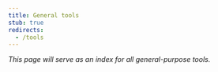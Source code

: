 ```yaml
---
title: General tools
stub: true
redirects:
  - /tools
---
```

_This page will serve as an index for all general-purpose tools._
